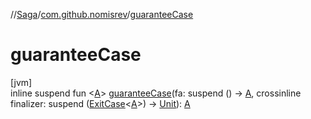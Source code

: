 //[Saga](../../index.md)/[com.github.nomisrev](index.md)/[guaranteeCase](guarantee-case.md)

# guaranteeCase

[jvm]\
inline suspend fun <[A](guarantee-case.md)> [guaranteeCase](guarantee-case.md)(fa: suspend () -> [A](guarantee-case.md), crossinline finalizer: suspend ([ExitCase](-exit-case/index.md)<[A](guarantee-case.md)>) -> [Unit](https://kotlinlang.org/api/latest/jvm/stdlib/kotlin/-unit/index.html)): [A](guarantee-case.md)
